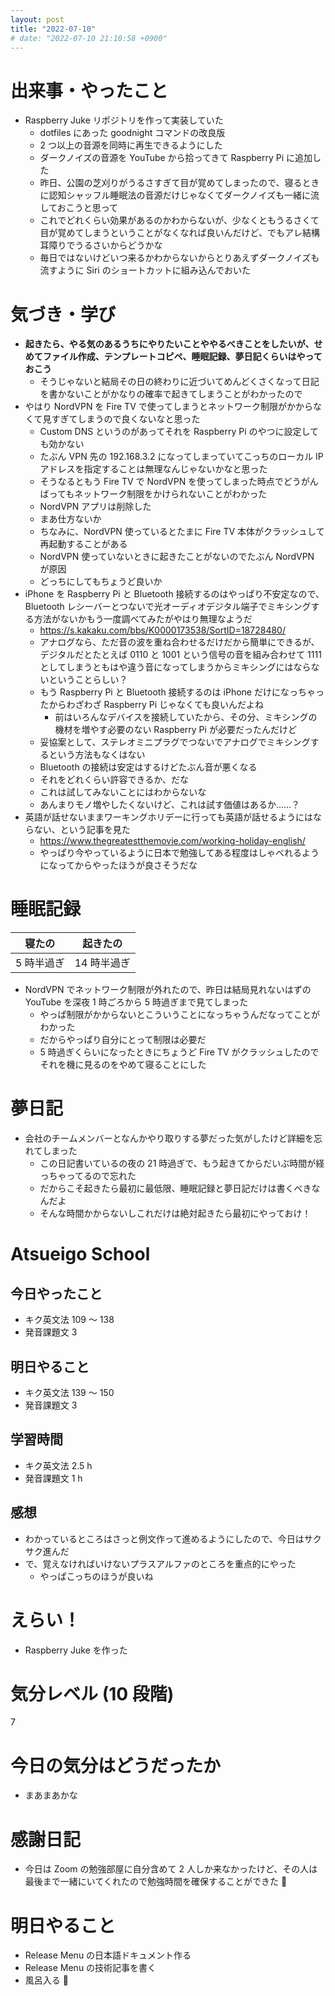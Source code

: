 ```yaml
---
layout: post
title: "2022-07-10"
# date: "2022-07-10 21:10:58 +0900"
---
```


# 出来事・やったこと
* Raspberry Juke リポジトリを作って実装していた
    * dotfiles にあった goodnight コマンドの改良版
    * 2 つ以上の音源を同時に再生できるようにした
    * ダークノイズの音源を YouTube から拾ってきて Raspberry Pi に追加した
    * 昨日、公園の芝刈りがうるさすぎて目が覚めてしまったので、寝るときに認知シャッフル睡眠法の音源だけじゃなくてダークノイズも一緒に流しておこうと思って
    * これでどれくらい効果があるのかわからないが、少なくともうるさくて目が覚めてしまうということがなくなれば良いんだけど、でもアレ結構耳障りでうるさいからどうかな
    * 毎日ではないけどいつ来るかわからないからとりあえずダークノイズも流すように Siri のショートカットに組み込んでおいた



# 気づき・学び
* **起きたら、やる気のあるうちにやりたいことややるべきことをしたいが、せめてファイル作成、テンプレートコピペ、睡眠記録、夢日記くらいはやっておこう**
    * そうじゃないと結局その日の終わりに近づいてめんどくさくなって日記を書かないことがかなりの確率で起きてしまうことがわかったので
* やはり NordVPN を Fire TV で使ってしまうとネットワーク制限がかからなくて見すぎてしまうので良くないなと思った
    * Custom DNS というのがあってそれを Raspberry Pi のやつに設定しても効かない
    * たぶん VPN 先の 192.168.3.2 になってしまっていてこっちのローカル IP アドレスを指定することは無理なんじゃないかなと思った
    * そうなるともう Fire TV で NordVPN を使ってしまった時点でどうがんばってもネットワーク制限をかけられないことがわかった
    * NordVPN アプリは削除した
    * まあ仕方ないか
    * ちなみに、NordVPN 使っているとたまに Fire TV 本体がクラッシュして再起動することがある
    * NordVPN 使っていないときに起きたことがないのでたぶん NordVPN が原因
    * どっちにしてもちょうど良いか
* iPhone を Raspberry Pi と Bluetooth 接続するのはやっぱり不安定なので、Bluetooth レシーバーとつないで光オーディオデジタル端子でミキシングする方法がないかもう一度調べてみたがやはり無理なようだ
    * https://s.kakaku.com/bbs/K0000173538/SortID=18728480/
    * アナログなら、ただ音の波を重ね合わせるだけだから簡単にできるが、デジタルだとたとえば 0110 と 1001 という信号の音を組み合わせて 1111 としてしまうともはや違う音になってしまうからミキシングにはならないということらしい？
    * もう Raspberry Pi と Bluetooth 接続するのは iPhone だけになっちゃったからわざわざ Raspberry Pi じゃなくても良いんだよね
        * 前はいろんなデバイスを接続していたから、その分、ミキシングの機材を増やす必要のない Raspberry Pi が必要だったんだけど
    * 妥協案として、ステレオミニプラグでつないでアナログでミキシングするという方法もなくはない
    * Bluetooth の接続は安定はするけどたぶん音が悪くなる
    * それをどれくらい許容できるか、だな
    * これは試してみないことにはわからないな
    * あんまりモノ増やしたくないけど、これは試す価値はあるか......？
* 英語が話せないままワーキングホリデーに行っても英語が話せるようにはならない、という記事を見た
    * https://www.thegreatestthemovie.com/working-holiday-english/
    * やっぱり今やっているように日本で勉強してある程度はしゃべれるようになってからやったほうが良さそうだな



# 睡眠記録

| 寝たの | 起きたの |
|---|---|
| 5 時半過ぎ | 14 時半過ぎ |

* NordVPN でネットワーク制限が外れたので、昨日は結局見れないはずの YouTube を深夜 1 時ごろから 5 時過ぎまで見てしまった
    * やっぱ制限がかからないとこういうことになっちゃうんだなってことがわかった
    * だからやっぱり自分にとって制限は必要だ
    * 5 時過ぎくらいになったときにちょうど Fire TV がクラッシュしたのでそれを機に見るのをやめて寝ることにした



# 夢日記
* 会社のチームメンバーとなんかやり取りする夢だった気がしたけど詳細を忘れてしまった
    * この日記書いているの夜の 21 時過ぎで、もう起きてからだいぶ時間が経っちゃってるので忘れた
    * だからこそ起きたら最初に最低限、睡眠記録と夢日記だけは書くべきなんだよ
    * そんな時間かからないしこれだけは絶対起きたら最初にやっておけ！



# Atsueigo School
## 今日やったこと
* キク英文法 109 〜 138
* 発音課題文 3

## 明日やること
* キク英文法 139 〜 150
* 発音課題文 3

## 学習時間
* キク英文法 2.5 h
* 発音課題文 1 h

## 感想
* わかっているところはさっと例文作って進めるようにしたので、今日はサクサク進んだ
* で、覚えなければいけないプラスアルファのところを重点的にやった
    * やっぱこっちのほうが良いね



# えらい！
* Raspberry Juke を作った



# 気分レベル (10 段階)
7



# 今日の気分はどうだったか
* まあまあかな



# 感謝日記
* 今日は Zoom の勉強部屋に自分含めて 2 人しか来なかったけど、その人は最後まで一緒にいてくれたので勉強時間を確保することができた 🙏



# 明日やること
* Release Menu の日本語ドキュメント作る
* Release Menu の技術記事を書く
* 風呂入る 🛁
